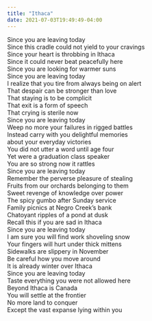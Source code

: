 ```yaml
---
title: "Ithaca"
date: 2021-07-03T19:49:49-04:00
---
```


Since you are leaving today\
Since this cradle could not yield to your cravings\
Since your heart is throbbing in Ithaca\
Since it could never beat peacefully here \
Since you are looking for warmer suns\
Since you are leaving today\
I realize that you tire from always being on alert\
That despair can be stronger than love \
That staying is to be complicit \
That exit is a form of speech\
That crying is sterile now\
Since you are leaving today\
Weep no more your failures in rigged battles\
Instead carry with you delightful memories \
about your everyday victories\
You did not utter a word until age four\
Yet were a graduation class speaker \
You are so strong now it rattles \
Since you are leaving today\
Remember the perverse pleasure of stealing \
Fruits from our orchards belonging to them\
Sweet revenge of knowledge over power \
The spicy gumbo after Sunday service\
Family picnics at Negro Creek’s bank\
Chatoyant ripples of a pond at dusk\
Recall this if you are sad in Ithaca\
Since you are leaving today\
I am sure you will find work shoveling snow\
Your fingers will hurt under thick mittens\
Sidewalks are slippery in November\
Be careful how you move around\
It is already winter over Ithaca\
Since you are leaving today\
Taste everything you were not allowed here\
Beyond Ithaca is Canada\
You will settle at the frontier \
No more land to conquer\
Except the vast expanse lying within you
